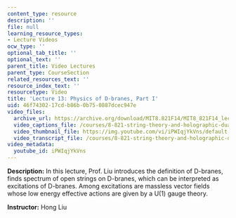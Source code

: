 ```yaml
---
content_type: resource
description: ''
file: null
learning_resource_types:
- Lecture Videos
ocw_type: ''
optional_tab_title: ''
optional_text: ''
parent_title: Video Lectures
parent_type: CourseSection
related_resources_text: ''
resource_index_text: ''
resourcetype: Video
title: 'Lecture 13: Physics of D-branes, Part I'
uid: 46f74302-17cd-b86b-0b75-0887dcec947e
video_files:
  archive_url: https://archive.org/download/MIT8.821F14/MIT8_821F14_lec13_300k.mp4
  video_captions_file: /courses/8-821-string-theory-and-holographic-duality-fall-2014/36144acaddbf5bf2924b1c004b634d6f_iPWIqjYkVns.vtt
  video_thumbnail_file: https://img.youtube.com/vi/iPWIqjYkVns/default.jpg
  video_transcript_file: /courses/8-821-string-theory-and-holographic-duality-fall-2014/673f398dc3439b7e64e041a2a836cdb1_iPWIqjYkVns.pdf
video_metadata:
  youtube_id: iPWIqjYkVns
---
```


**Description:** In this lecture, Prof. Liu introduces the definition of D-branes, finds spectrum of open strings on D-branes, which can be interpreted as excitations of D-branes. Among excitations are massless vector fields whose low energy effective actions are given by a U(1) gauge theory.

**Instructor:** Hong Liu